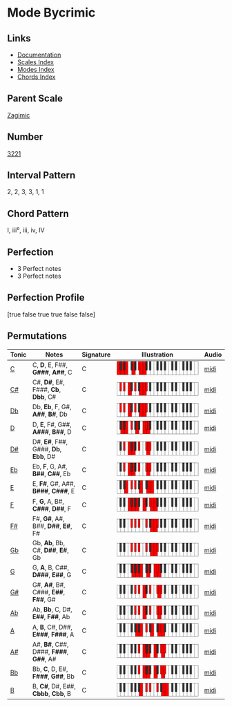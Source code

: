 # Mode Bycrimic

## Links

- [Documentation](index.md)
- [Scales Index](Scales.md)
- [Modes Index](Modes.md)
- [Chords Index](Chords.md)

## Parent Scale

[Zagimic](ScaleZagimic.md)

## Number

[3221](https://ianring.com/musictheory/scales/3221)

## Interval Pattern

2, 2, 3, 3, 1, 1

## Chord Pattern

I, iii⁰, iii, iv, IV

## Perfection

- 3 Perfect notes
- 3 Perfect notes

## Perfection Profile

[true false true true false false]

## Permutations

| Tonic | Notes | Signature | Illustration | Audio |
|-------|-------|-----------|--------------|-------|
| [C](ModeCNaturalBycrimic.md) | C, **D**, E, F##, **G###**, **A##**, C | C | ![CNaturalBycrimic](ModeCNaturalBycrimic.png) | [midi](https://github.com/edipermadi/music/blob/main/docs/ModeCNaturalBycrimic.mid?raw=true) |
| [C#](ModeCSharpBycrimic.md) | C#, **D#**, E#, F###, **Cb**, **Dbb**, C# | C | ![CSharpBycrimic](ModeCSharpBycrimic.png) | [midi](https://github.com/edipermadi/music/blob/main/docs/ModeCSharpBycrimic.mid?raw=true) |
| [Db](ModeDFlatBycrimic.md) | Db, **Eb**, F, G#, **A##**, **B#**, Db | C | ![DFlatBycrimic](ModeDFlatBycrimic.png) | [midi](https://github.com/edipermadi/music/blob/main/docs/ModeDFlatBycrimic.mid?raw=true) |
| [D](ModeDNaturalBycrimic.md) | D, **E**, F#, G##, **A###**, **B##**, D | C | ![DNaturalBycrimic](ModeDNaturalBycrimic.png) | [midi](https://github.com/edipermadi/music/blob/main/docs/ModeDNaturalBycrimic.mid?raw=true) |
| [D#](ModeDSharpBycrimic.md) | D#, **E#**, F##, G###, **Db**, **Ebb**, D# | C | ![DSharpBycrimic](ModeDSharpBycrimic.png) | [midi](https://github.com/edipermadi/music/blob/main/docs/ModeDSharpBycrimic.mid?raw=true) |
| [Eb](ModeEFlatBycrimic.md) | Eb, **F**, G, A#, **B##**, **C##**, Eb | C | ![EFlatBycrimic](ModeEFlatBycrimic.png) | [midi](https://github.com/edipermadi/music/blob/main/docs/ModeEFlatBycrimic.mid?raw=true) |
| [E](ModeENaturalBycrimic.md) | E, **F#**, G#, A##, **B###**, **C###**, E | C | ![ENaturalBycrimic](ModeENaturalBycrimic.png) | [midi](https://github.com/edipermadi/music/blob/main/docs/ModeENaturalBycrimic.mid?raw=true) |
| [F](ModeFNaturalBycrimic.md) | F, **G**, A, B#, **C###**, **D##**, F | C | ![FNaturalBycrimic](ModeFNaturalBycrimic.png) | [midi](https://github.com/edipermadi/music/blob/main/docs/ModeFNaturalBycrimic.mid?raw=true) |
| [F#](ModeFSharpBycrimic.md) | F#, **G#**, A#, B##, **D##**, **E#**, F# | C | ![FSharpBycrimic](ModeFSharpBycrimic.png) | [midi](https://github.com/edipermadi/music/blob/main/docs/ModeFSharpBycrimic.mid?raw=true) |
| [Gb](ModeGFlatBycrimic.md) | Gb, **Ab**, Bb, C#, **D##**, **E#**, Gb | C | ![GFlatBycrimic](ModeGFlatBycrimic.png) | [midi](https://github.com/edipermadi/music/blob/main/docs/ModeGFlatBycrimic.mid?raw=true) |
| [G](ModeGNaturalBycrimic.md) | G, **A**, B, C##, **D###**, **E##**, G | C | ![GNaturalBycrimic](ModeGNaturalBycrimic.png) | [midi](https://github.com/edipermadi/music/blob/main/docs/ModeGNaturalBycrimic.mid?raw=true) |
| [G#](ModeGSharpBycrimic.md) | G#, **A#**, B#, C###, **E##**, **F##**, G# | C | ![GSharpBycrimic](ModeGSharpBycrimic.png) | [midi](https://github.com/edipermadi/music/blob/main/docs/ModeGSharpBycrimic.mid?raw=true) |
| [Ab](ModeAFlatBycrimic.md) | Ab, **Bb**, C, D#, **E##**, **F##**, Ab | C | ![AFlatBycrimic](ModeAFlatBycrimic.png) | [midi](https://github.com/edipermadi/music/blob/main/docs/ModeAFlatBycrimic.mid?raw=true) |
| [A](ModeANaturalBycrimic.md) | A, **B**, C#, D##, **E###**, **F###**, A | C | ![ANaturalBycrimic](ModeANaturalBycrimic.png) | [midi](https://github.com/edipermadi/music/blob/main/docs/ModeANaturalBycrimic.mid?raw=true) |
| [A#](ModeASharpBycrimic.md) | A#, **B#**, C##, D###, **F###**, **G##**, A# | C | ![ASharpBycrimic](ModeASharpBycrimic.png) | [midi](https://github.com/edipermadi/music/blob/main/docs/ModeASharpBycrimic.mid?raw=true) |
| [Bb](ModeBFlatBycrimic.md) | Bb, **C**, D, E#, **F###**, **G##**, Bb | C | ![BFlatBycrimic](ModeBFlatBycrimic.png) | [midi](https://github.com/edipermadi/music/blob/main/docs/ModeBFlatBycrimic.mid?raw=true) |
| [B](ModeBNaturalBycrimic.md) | B, **C#**, D#, E##, **Cbbb**, **Cbb**, B | C | ![BNaturalBycrimic](ModeBNaturalBycrimic.png) | [midi](https://github.com/edipermadi/music/blob/main/docs/ModeBNaturalBycrimic.mid?raw=true) |
